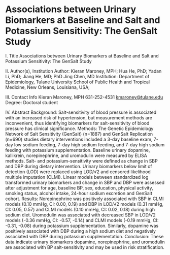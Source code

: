 # Associations between Urinary Biomarkers at Baseline and Salt and Potassium Sensitivity: The GenSalt Study
I. Title
Associations between Urinary Biomarkers at Baseline and Salt and Potassium Sensitivity: The GenSalt Study

II. Author(s), Institution
Author: Kieran Maroney, MPH; Hua He, PhD; Yadan Li, PhD; Jiang He, MD; PhD Jing Chen, MD
Institution: Department of Epidemiology, Tulane University School of Public Health and Tropical Medicine, New Orleans, Louisiana, USA; 

III. Contact Info
Kieran Maroney, MPH
631-252-4531
kmaroney@tulane.edu
Degree: Doctoral student

IV. Abstract
Background: Salt-sensitivity of blood pressure is associated with an increased risk of hypertension, but measurement methods are inconvenient, thus identifying biomarkers for salt-sensitivity of blood pressure has clinical significance.
Methods: The Genetic Epidemiology Network of Salt Sensitivity (GenSalt) (n=1887) and GenSalt Replication (n=690) studies dietary interventions included a 3-day baseline exam, 7-day low sodium feeding, 7-day high sodium feeding, and 7-day high sodium feeding with potassium supplementation. Baseline urinary dopamine, kallikrein, norepinephrine, and uromodulin were measured by ELISA methods. Salt- and potassium-sensitivity were defined as change in SBP and DBP during dietary intervention. Urinary biomarkers below limit of detection (LOD) were replaced using LOD/√2 and censored likelihood multiple imputation (CLMI). Linear models between standardized log transformed urinary biomarkers and change in SBP and DBP were assessed after adjustment for age, baseline BP, sex, education, physical activity, smoking status, alcohol intake, 24-hour sodium excretion and GenSalt cohort. 
Results: Norepinephrine was positively associated with SBP in CLMI models (0.10 mmHg, CI: 0.00, 0.19) and DBP in LOD/√2 models (0.31 mmHg, CI: 0.05, 0.57) and CLMI models (0.10 mmHg, CI: 0.02, 0.18) during high sodium diet. Uromodulin was associated with decreased SBP in LOD/√2 models (-0.36 mmHg, CI: -0.57, -0.14) and CLMI models (-0.19 mmHg, CI: -0.31, -0.08) during potassium supplementation. Similarly, dopamine was positively associated with DBP during a high sodium diet and negatively associated with DBP during potassium supplementation.
Conclusion: These data indicate urinary biomarkers dopamine, norepinephrine, and uromodulin are associated with BP salt-sensitivity and may be used in risk stratification.
